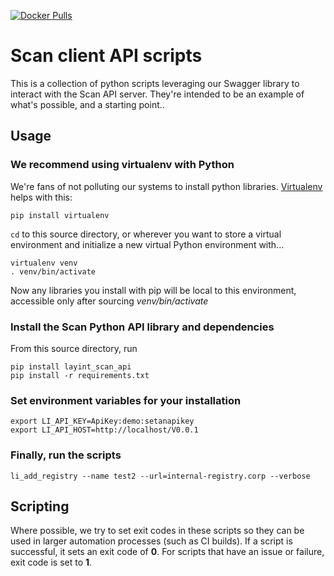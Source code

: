 [![Docker Pulls](https://img.shields.io/docker/pulls/layeredinsight/scan-python-client.svg?style=plastic)](https://hub.docker.com/r/layeredinsight/scan-python-client/)

# Scan client API scripts

This is a collection of python scripts leveraging our Swagger library
to interact with the Scan API server. They're intended to be an
example of what's possible, and a starting point..

## Usage
### We recommend using virtualenv with Python
We're fans of not polluting our systems to install python libraries. [Virtualenv](https://virtualenv.pypa.io/en/stable/) helps with this:
```
pip install virtualenv
```
`cd` to this source directory, or wherever you want to store a virtual environment and initialize a new virtual Python environment with...

```
virtualenv venv
. venv/bin/activate
```
Now any libraries you install with pip will be local to this environment, accessible only after sourcing *venv/bin/activate*

### Install the Scan Python API library and dependencies
From this source directory, run

```
pip install layint_scan_api
pip install -r requirements.txt
```

### Set environment variables for your installation
```
export LI_API_KEY=ApiKey:demo:setanapikey
export LI_API_HOST=http://localhost/V0.0.1
```

### Finally, run the scripts
```
li_add_registry --name test2 --url=internal-registry.corp --verbose
```

## Scripting
Where possible, we try to set exit codes in these scripts so they can be used in larger automation processes (such as CI builds). If a script is successful, it sets an exit code of **0**. For scripts that have an issue or failure, exit code is set to **1**.
